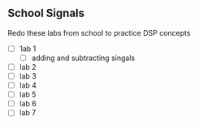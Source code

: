 ## School Signals
Redo these labs from school to practice DSP concepts

* [ ] 1ab 1
    * [ ] adding and subtracting singals
* [ ] lab 2
* [ ] lab 3
* [ ] lab 4
* [ ] lab 5
* [ ] lab 6
* [ ] lab 7
